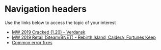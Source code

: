# Navigation headers

Use the links below to access the topic of your interest

- [MW 2019 Cracked (1.20) - Verdansk](/wiki/crack/)
- [MW 2019 Retail (Steam/BNET) - Rebirth Island, Caldera, Fortunes Keep](/wiki/retail/)
- [Common error fixes](/wiki/error-fixes/)